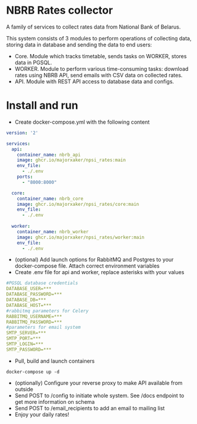 # NBRB Rates collector

A family of services to collect rates data from National Bank of Belarus. 

This system consists of 3 modules to perform operations of collecting data, storing data in database and sending the data to end users:
- Core. Module which tracks timetable, sends tasks on WORKER, stores data in PGSQL.
- WORKER. Module to perform various time-consuming tasks: download rates using NBRB API, send emails with CSV data on collected rates.
- API. Module with REST API access to database data and configs.


# Install and run
- Create docker-compose.yml with the following content
```yaml
version: '2'

services: 
  api:
    container_name: nbrb_api
    image: ghcr.io/majorxaker/npsi_rates:main
    env_file:
      - ./.env
    ports:
      - "8000:8000"

  core:
    container_name: nbrb_core
    image: ghcr.io/majorxaker/npsi_rates/core:main
    env_file:
      - ./.env
  
  worker:
    container_name: nbrb_worker
    image: ghcr.io/majorxaker/npsi_rates/worker:main
    env_file:
      - ./.env
```
- (optional) Add launch options for RabbitMQ and Postgres to your docker-compose file. Attach correct environment variables
- Create .env file for api and worker, replace asterisks with your values
```yaml
#PGSQL database credentials
DATABASE_USER=***
DATABASE_PASSWORD=***
DATABASE_DB=***
DATABASE_HOST=***
#rabbitmq parameters for Celery
RABBITMQ_USERNAME=***
RABBITMQ_PASSWORD=***
#parameters for email system
SMTP_SERVER=***
SMTP_PORT=***
SMTP_LOGIN=***
SMTP_PASSWORD=***
```
- Pull, build and launch containers
```shell
docker-compose up -d
```
- (optionally) Configure your reverse proxy to make API available from outside
- Send POST to /config to initiate whole system. See /docs endpoint to get more information on schema
- Send POST to /email_recipients to add an email to mailing list
- Enjoy your daily rates!